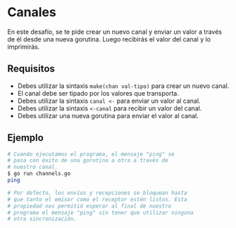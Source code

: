 # Canales

En este desafío, se te pide crear un nuevo canal y enviar un valor a través de él desde una nueva gorutina. Luego recibirás el valor del canal y lo imprimirás.

## Requisitos

- Debes utilizar la sintaxis `make(chan val-tipo)` para crear un nuevo canal.
- El canal debe ser tipado por los valores que transporta.
- Debes utilizar la sintaxis `canal <-` para enviar un valor al canal.
- Debes utilizar la sintaxis `<-canal` para recibir un valor del canal.
- Debes utilizar una nueva gorutina para enviar el valor al canal.

## Ejemplo

```sh
# Cuando ejecutamos el programa, el mensaje "ping" se
# pasa con éxito de una gorutina a otra a través de
# nuestro canal.
$ go run channels.go
ping

# Por defecto, los envíos y recepciones se bloquean hasta
# que tanto el emisor como el receptor estén listos. Esta
# propiedad nos permitió esperar al final de nuestro
# programa el mensaje "ping" sin tener que utilizar ninguna
# otra sincronización.
```
